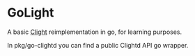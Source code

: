 # GoLight

A basic [Clight](https://github.com/FedeDP/Clight) reimplementation in go, for learning purposes.

In pkg/go-clightd you can find a public Clightd API go wrapper.